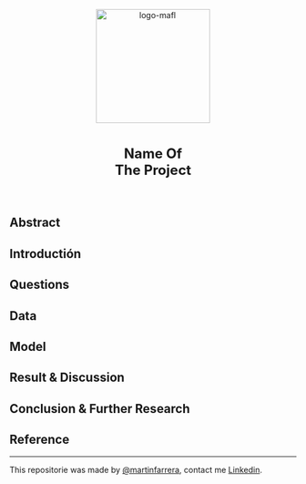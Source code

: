 <p align="center">
<a href="https://github.com/anyfish"><img src="https://i.ibb.co/zb1Dwbq/logo-mafl.png" alt="logo-mafl" border="0" width = 200> </a>
</p>
<h1 align=center><font size = 5>Name Of<br>The Project</font></h1>
<br>
<p align='center'>

## Abstract

## Introductión

## Questions

## Data

## Model

## Result & Discussion

## Conclusion & Further Research

## Reference



---

This repositorie was made by [@martinfarrera](https://twitter.com/MartinFarrera_), contact me [Linkedin](https://www.linkedin.com/in/martinfarrera/).